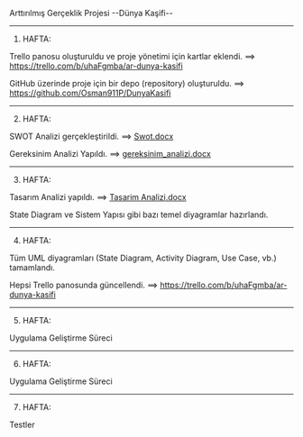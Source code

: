Arttırılmış Gerçeklik Projesi
--Dünya Kaşifi--

----------------------------------------------------------------------------------------
1. HAFTA:

Trello panosu oluşturuldu ve proje yönetimi için kartlar eklendi.  ==> https://trello.com/b/uhaFgmba/ar-dunya-kasifi

GitHub üzerinde proje için bir depo (repository) oluşturuldu. ==> https://github.com/Osman911P/DunyaKasifi

----------------------------------------------------------------------------------------
2. HAFTA:

SWOT Analizi gerçekleştirildi.  ==> [Swot.docx](https://github.com/user-attachments/files/19826633/Swot.docx)

Gereksinim Analizi Yapıldı.  ==> [gereksinim_analizi.docx](https://github.com/user-attachments/files/19826634/gereksinim_analizi.docx)

----------------------------------------------------------------------------------------

3. HAFTA:

Tasarım Analizi yapıldı. ==> [Tasarim Analizi.docx](https://github.com/user-attachments/files/19826637/Tasarim.Analizi.docx)

State Diagram ve Sistem Yapısı gibi bazı temel diyagramlar hazırlandı.

----------------------------------------------------------------------------------------

4. HAFTA:

Tüm UML diyagramları (State Diagram, Activity Diagram, Use Case, vb.) tamamlandı.

Hepsi Trello panosunda güncellendi.  ==> https://trello.com/b/uhaFgmba/ar-dunya-kasifi

----------------------------------------------------------------------------------------

5. HAFTA:

Uygulama Geliştirme Süreci

----------------------------------------------------------------------------------------
6. HAFTA:

Uygulama Geliştirme Süreci

----------------------------------------------------------------------------------------
7. HAFTA:

Testler
